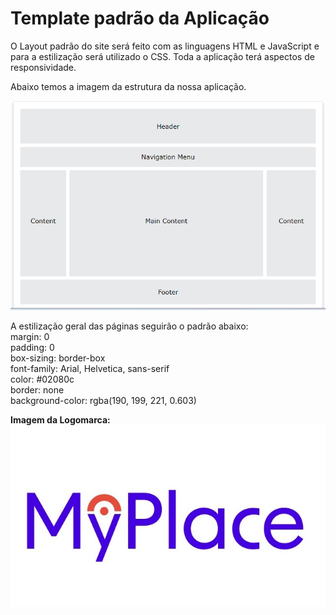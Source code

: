 # Template padrão da Aplicação
O Layout padrão do site será feito com as linguagens HTML e JavaScript e para a estilização será utilizado o CSS. Toda a aplicação terá aspectos de responsividade.

Abaixo temos a imagem da estrutura da nossa aplicação.

![Layout da pagina](/documentos/img/LayoutPagina.png)

A estilização geral das páginas seguirão o padrão abaixo:\
margin: 0\
padding: 0\
box-sizing: border-box\
font-family: Arial, Helvetica, sans-serif\
color: #02080c\
border: none\
background-color: rgba(190, 199, 221, 0.603)

**Imagem da Logomarca:**
![Logomarca](/documentos/img/Logomarca.jpeg)


